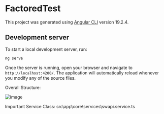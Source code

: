 # FactoredTest

This project was generated using [Angular CLI](https://github.com/angular/angular-cli) version 19.2.4.

## Development server

To start a local development server, run:

```bash
ng serve
```

Once the server is running, open your browser and navigate to `http://localhost:4200/`. The application will automatically reload whenever you modify any of the source files.

Overall Structure:

![image](https://github.com/user-attachments/assets/c1916901-18b0-4367-90b3-c9ab249ed7f1)


Important Service Class:
src\app\core\services\swapi.service.ts
